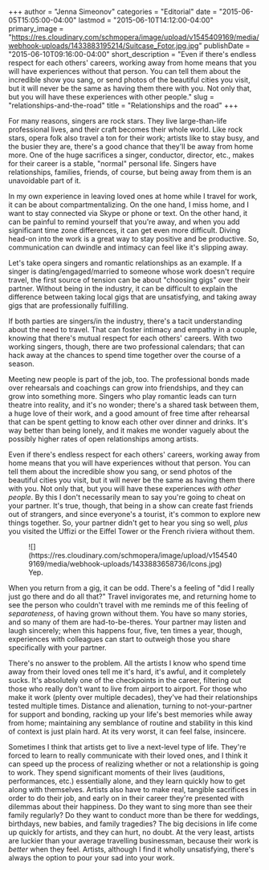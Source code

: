 +++
author = "Jenna Simeonov"
categories = "Editorial"
date = "2015-06-05T15:05:00-04:00"
lastmod = "2015-06-10T14:12:00-04:00"
primary_image = "https://res.cloudinary.com/schmopera/image/upload/v1545409169/media/webhook-uploads/1433883195214/Suitcase_Fotor.jpg.jpg"
publishDate = "2015-06-10T09:16:00-04:00"
short_description = "Even if there&#039;s endless respect for each others&#039; careers, working away from home means that you will have experiences without that person. You can tell them about the incredible show you sang, or send photos of the beautiful cities you visit, but it will never be the same as having them there with you. Not only that, but you will have these experiences with other people."
slug = "relationships-and-the-road"
title = "Relationships and the road"
+++

For many reasons, singers are rock stars. They live large-than-life professional lives, and their craft becomes their whole world. Like rock stars, opera folk also travel a ton for their work; artists like to stay busy, and the busier they are, there's a good chance that they'll be away from home more. One of the huge sacrifices a singer, conductor, director, etc., makes for their career is a stable, "normal" personal life. Singers have relationships, families, friends, of course, but being away from them is an unavoidable part of it. 

In my own experience in leaving loved ones at home while I travel for work, it can be about compartmentalizing. On the one hand, I miss home, and I want to stay connected via Skype or phone or text. On the other hand, it can be painful to remind yourself that you're away, and when you add significant time zone differences, it can get even more difficult. Diving head-on into the work is a great way to stay positive and be productive. So, communication can dwindle and intimacy can feel like it's slipping away.

Let's take opera singers and romantic relationships as an example. If a singer is dating/engaged/married to someone whose work doesn't require travel, the first source of tension can be about "choosing gigs" over their partner. Without being in the industry, it can be difficult to explain the difference between taking local gigs that are unsatisfying, and taking away gigs that are professionally fulfilling. 

If both parties are singers/in the industry, there's a tacit understanding about the need to travel. That can foster intimacy and empathy in a couple, knowing that there's mutual respect for each others' careers. With two working singers, though, there are two professional calendars; that can hack away at the chances to spend time together over the course of a season.

Meeting new people is part of the job, too. The professional bonds made over rehearsals and coachings can grow into friendships, and they can grow into something more. Singers who play romantic leads can turn theatre into reality, and it's no wonder; there's a shared task between them, a huge love of their work, and a good amount of free time after rehearsal that can be spent getting to know each other over dinner and drinks. It's way better than being lonely, and it makes me wonder vaguely about the possibly higher rates of open relationships among artists.

Even if there's endless respect for each others' careers, working away from home means that you will have experiences without that person. You can tell them about the incredible show you sang, or send photos of the beautiful cities you visit, but it will never be the same as having them there with you. Not only that, but you will have these experiences *with other people*. By this I don't necessarily mean to say you're going to cheat on your partner. It's true, though, that being in a show can create fast friends out of strangers, and since everyone's a tourist, it's common to explore new things together. So, your partner didn't get to hear you sing so well, *plus* you visited the Uffizi or the Eiffel Tower or the French riviera without them.

<figure data-type="image">
![](https://res.cloudinary.com/schmopera/image/upload/v1545409169/media/webhook-uploads/1433883658736/Icons.jpg)
<figcaption>Yep.</figcaption>
</figure>

When you return from a gig, it can be odd. There's a feeling of "did I really just go there and do all that?" Travel invigorates me, and returning home to see the person who couldn't travel with me reminds me of this feeling of *separateness*, of having grown without them. You have so many stories, and so many of them are had-to-be-theres. Your partner may listen and laugh sincerely; when this happens four, five, ten times a year, though, experiences with colleagues can start to outweigh those you share specifically with your partner.

There's no answer to the problem. All the artists I know who spend time away from their loved ones tell me it's hard, it's awful, and it completely sucks. It's absolutely one of the checkpoints in the career, filtering out those who really don't want to live from airport to airport. For those who make it work (plenty over multiple decades), they've had their relationships tested multiple times. Distance and alienation, turning to not-your-partner for support and bonding, racking up your life's best memories while away from home; maintaining any semblance of routine and stability in this kind of context is just plain hard. At its very worst, it can feel false, insincere.

Sometimes I think that artists get to live a next-level type of life. They're forced to learn to really communicate with their loved ones, and I think it can speed up the process of realizing whether or not a relationship is going to work. They spend significant moments of their lives (auditions, performances, etc.) essentially alone, and they learn quickly how to get along with themselves. Artists also have to make real, tangible sacrifices in order to do their job, and early on in their career they're presented with dilemmas about their happiness. Do they want to sing more than see their family regularly? Do they want to conduct more than be there for weddings, birthdays, new babies, and family tragedies? The big decisions in life come up quickly for artists, and they can hurt, no doubt. At the very least, artists are luckier than your average travelling businessman, because their work is *better* when they feel. Artists, although I find it wholly unsatisfying, there's always the option to pour your sad into your work.
